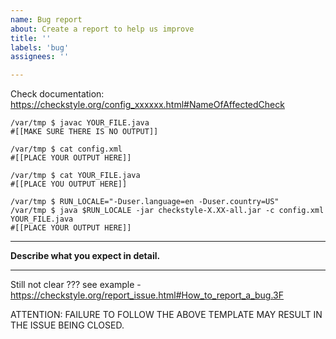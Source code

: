 ```yaml
---
name: Bug report
about: Create a report to help us improve
title: ''
labels: 'bug'
assignees: ''

---
```


Check documentation: https://checkstyle.org/config_xxxxxx.html#NameOfAffectedCheck

```
/var/tmp $ javac YOUR_FILE.java
#[[MAKE SURE THERE IS NO OUTPUT]]

/var/tmp $ cat config.xml
#[[PLACE YOUR OUTPUT HERE]]

/var/tmp $ cat YOUR_FILE.java
#[[PLACE YOU OUTPUT HERE]]

/var/tmp $ RUN_LOCALE="-Duser.language=en -Duser.country=US"
/var/tmp $ java $RUN_LOCALE -jar checkstyle-X.XX-all.jar -c config.xml YOUR_FILE.java
#[[PLACE YOUR OUTPUT HERE]]
```

---------------

**Describe what you expect in detail.**

--------------

Still not clear ???
see example - https://checkstyle.org/report_issue.html#How_to_report_a_bug.3F

ATTENTION: FAILURE TO FOLLOW THE ABOVE TEMPLATE MAY RESULT IN THE ISSUE BEING CLOSED.
